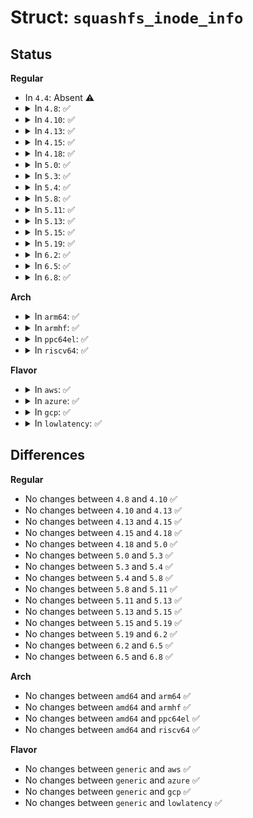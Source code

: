 # Struct: <code>squashfs_inode_info</code>

## Status
<b>Regular</b>
<ul>
<li>
In <code>4.4</code>: Absent ⚠️
</li>
<li>
<details>
<summary>In <code>4.8</code>: ✅</summary>

```c
struct squashfs_inode_info {
    u64 start;
    int offset;
    u64 xattr;
    unsigned int xattr_size;
    int xattr_count;
    u64 fragment_block;
    int fragment_size;
    int fragment_offset;
    u64 block_list_start;
    u64 dir_idx_start;
    int dir_idx_offset;
    int dir_idx_cnt;
    int parent;
    struct inode vfs_inode;
};
```
</details>
</li>
<li>
<details>
<summary>In <code>4.10</code>: ✅</summary>

```c
struct squashfs_inode_info {
    u64 start;
    int offset;
    u64 xattr;
    unsigned int xattr_size;
    int xattr_count;
    u64 fragment_block;
    int fragment_size;
    int fragment_offset;
    u64 block_list_start;
    u64 dir_idx_start;
    int dir_idx_offset;
    int dir_idx_cnt;
    int parent;
    struct inode vfs_inode;
};
```
</details>
</li>
<li>
<details>
<summary>In <code>4.13</code>: ✅</summary>

```c
struct squashfs_inode_info {
    u64 start;
    int offset;
    u64 xattr;
    unsigned int xattr_size;
    int xattr_count;
    u64 fragment_block;
    int fragment_size;
    int fragment_offset;
    u64 block_list_start;
    u64 dir_idx_start;
    int dir_idx_offset;
    int dir_idx_cnt;
    int parent;
    struct inode vfs_inode;
};
```
</details>
</li>
<li>
<details>
<summary>In <code>4.15</code>: ✅</summary>

```c
struct squashfs_inode_info {
    u64 start;
    int offset;
    u64 xattr;
    unsigned int xattr_size;
    int xattr_count;
    u64 fragment_block;
    int fragment_size;
    int fragment_offset;
    u64 block_list_start;
    u64 dir_idx_start;
    int dir_idx_offset;
    int dir_idx_cnt;
    int parent;
    struct inode vfs_inode;
};
```
</details>
</li>
<li>
<details>
<summary>In <code>4.18</code>: ✅</summary>

```c
struct squashfs_inode_info {
    u64 start;
    int offset;
    u64 xattr;
    unsigned int xattr_size;
    int xattr_count;
    u64 fragment_block;
    int fragment_size;
    int fragment_offset;
    u64 block_list_start;
    u64 dir_idx_start;
    int dir_idx_offset;
    int dir_idx_cnt;
    int parent;
    struct inode vfs_inode;
};
```
</details>
</li>
<li>
<details>
<summary>In <code>5.0</code>: ✅</summary>

```c
struct squashfs_inode_info {
    u64 start;
    int offset;
    u64 xattr;
    unsigned int xattr_size;
    int xattr_count;
    u64 fragment_block;
    int fragment_size;
    int fragment_offset;
    u64 block_list_start;
    u64 dir_idx_start;
    int dir_idx_offset;
    int dir_idx_cnt;
    int parent;
    struct inode vfs_inode;
};
```
</details>
</li>
<li>
<details>
<summary>In <code>5.3</code>: ✅</summary>

```c
struct squashfs_inode_info {
    u64 start;
    int offset;
    u64 xattr;
    unsigned int xattr_size;
    int xattr_count;
    u64 fragment_block;
    int fragment_size;
    int fragment_offset;
    u64 block_list_start;
    u64 dir_idx_start;
    int dir_idx_offset;
    int dir_idx_cnt;
    int parent;
    struct inode vfs_inode;
};
```
</details>
</li>
<li>
<details>
<summary>In <code>5.4</code>: ✅</summary>

```c
struct squashfs_inode_info {
    u64 start;
    int offset;
    u64 xattr;
    unsigned int xattr_size;
    int xattr_count;
    u64 fragment_block;
    int fragment_size;
    int fragment_offset;
    u64 block_list_start;
    u64 dir_idx_start;
    int dir_idx_offset;
    int dir_idx_cnt;
    int parent;
    struct inode vfs_inode;
};
```
</details>
</li>
<li>
<details>
<summary>In <code>5.8</code>: ✅</summary>

```c
struct squashfs_inode_info {
    u64 start;
    int offset;
    u64 xattr;
    unsigned int xattr_size;
    int xattr_count;
    u64 fragment_block;
    int fragment_size;
    int fragment_offset;
    u64 block_list_start;
    u64 dir_idx_start;
    int dir_idx_offset;
    int dir_idx_cnt;
    int parent;
    struct inode vfs_inode;
};
```
</details>
</li>
<li>
<details>
<summary>In <code>5.11</code>: ✅</summary>

```c
struct squashfs_inode_info {
    u64 start;
    int offset;
    u64 xattr;
    unsigned int xattr_size;
    int xattr_count;
    u64 fragment_block;
    int fragment_size;
    int fragment_offset;
    u64 block_list_start;
    u64 dir_idx_start;
    int dir_idx_offset;
    int dir_idx_cnt;
    int parent;
    struct inode vfs_inode;
};
```
</details>
</li>
<li>
<details>
<summary>In <code>5.13</code>: ✅</summary>

```c
struct squashfs_inode_info {
    u64 start;
    int offset;
    u64 xattr;
    unsigned int xattr_size;
    int xattr_count;
    u64 fragment_block;
    int fragment_size;
    int fragment_offset;
    u64 block_list_start;
    u64 dir_idx_start;
    int dir_idx_offset;
    int dir_idx_cnt;
    int parent;
    struct inode vfs_inode;
};
```
</details>
</li>
<li>
<details>
<summary>In <code>5.15</code>: ✅</summary>

```c
struct squashfs_inode_info {
    u64 start;
    int offset;
    u64 xattr;
    unsigned int xattr_size;
    int xattr_count;
    u64 fragment_block;
    int fragment_size;
    int fragment_offset;
    u64 block_list_start;
    u64 dir_idx_start;
    int dir_idx_offset;
    int dir_idx_cnt;
    int parent;
    struct inode vfs_inode;
};
```
</details>
</li>
<li>
<details>
<summary>In <code>5.19</code>: ✅</summary>

```c
struct squashfs_inode_info {
    u64 start;
    int offset;
    u64 xattr;
    unsigned int xattr_size;
    int xattr_count;
    u64 fragment_block;
    int fragment_size;
    int fragment_offset;
    u64 block_list_start;
    u64 dir_idx_start;
    int dir_idx_offset;
    int dir_idx_cnt;
    int parent;
    struct inode vfs_inode;
};
```
</details>
</li>
<li>
<details>
<summary>In <code>6.2</code>: ✅</summary>

```c
struct squashfs_inode_info {
    u64 start;
    int offset;
    u64 xattr;
    unsigned int xattr_size;
    int xattr_count;
    u64 fragment_block;
    int fragment_size;
    int fragment_offset;
    u64 block_list_start;
    u64 dir_idx_start;
    int dir_idx_offset;
    int dir_idx_cnt;
    int parent;
    struct inode vfs_inode;
};
```
</details>
</li>
<li>
<details>
<summary>In <code>6.5</code>: ✅</summary>

```c
struct squashfs_inode_info {
    u64 start;
    int offset;
    u64 xattr;
    unsigned int xattr_size;
    int xattr_count;
    u64 fragment_block;
    int fragment_size;
    int fragment_offset;
    u64 block_list_start;
    u64 dir_idx_start;
    int dir_idx_offset;
    int dir_idx_cnt;
    int parent;
    struct inode vfs_inode;
};
```
</details>
</li>
<li>
<details>
<summary>In <code>6.8</code>: ✅</summary>

```c
struct squashfs_inode_info {
    u64 start;
    int offset;
    u64 xattr;
    unsigned int xattr_size;
    int xattr_count;
    u64 fragment_block;
    int fragment_size;
    int fragment_offset;
    u64 block_list_start;
    u64 dir_idx_start;
    int dir_idx_offset;
    int dir_idx_cnt;
    int parent;
    struct inode vfs_inode;
};
```
</details>
</li>
</ul>
<b>Arch</b>
<ul>
<li>
<details>
<summary>In <code>arm64</code>: ✅</summary>

```c
struct squashfs_inode_info {
    u64 start;
    int offset;
    u64 xattr;
    unsigned int xattr_size;
    int xattr_count;
    u64 fragment_block;
    int fragment_size;
    int fragment_offset;
    u64 block_list_start;
    u64 dir_idx_start;
    int dir_idx_offset;
    int dir_idx_cnt;
    int parent;
    struct inode vfs_inode;
};
```
</details>
</li>
<li>
<details>
<summary>In <code>armhf</code>: ✅</summary>

```c
struct squashfs_inode_info {
    u64 start;
    int offset;
    u64 xattr;
    unsigned int xattr_size;
    int xattr_count;
    u64 fragment_block;
    int fragment_size;
    int fragment_offset;
    u64 block_list_start;
    u64 dir_idx_start;
    int dir_idx_offset;
    int dir_idx_cnt;
    int parent;
    struct inode vfs_inode;
};
```
</details>
</li>
<li>
<details>
<summary>In <code>ppc64el</code>: ✅</summary>

```c
struct squashfs_inode_info {
    u64 start;
    int offset;
    u64 xattr;
    unsigned int xattr_size;
    int xattr_count;
    u64 fragment_block;
    int fragment_size;
    int fragment_offset;
    u64 block_list_start;
    u64 dir_idx_start;
    int dir_idx_offset;
    int dir_idx_cnt;
    int parent;
    struct inode vfs_inode;
};
```
</details>
</li>
<li>
<details>
<summary>In <code>riscv64</code>: ✅</summary>

```c
struct squashfs_inode_info {
    u64 start;
    int offset;
    u64 xattr;
    unsigned int xattr_size;
    int xattr_count;
    u64 fragment_block;
    int fragment_size;
    int fragment_offset;
    u64 block_list_start;
    u64 dir_idx_start;
    int dir_idx_offset;
    int dir_idx_cnt;
    int parent;
    struct inode vfs_inode;
};
```
</details>
</li>
</ul>
<b>Flavor</b>
<ul>
<li>
<details>
<summary>In <code>aws</code>: ✅</summary>

```c
struct squashfs_inode_info {
    u64 start;
    int offset;
    u64 xattr;
    unsigned int xattr_size;
    int xattr_count;
    u64 fragment_block;
    int fragment_size;
    int fragment_offset;
    u64 block_list_start;
    u64 dir_idx_start;
    int dir_idx_offset;
    int dir_idx_cnt;
    int parent;
    struct inode vfs_inode;
};
```
</details>
</li>
<li>
<details>
<summary>In <code>azure</code>: ✅</summary>

```c
struct squashfs_inode_info {
    u64 start;
    int offset;
    u64 xattr;
    unsigned int xattr_size;
    int xattr_count;
    u64 fragment_block;
    int fragment_size;
    int fragment_offset;
    u64 block_list_start;
    u64 dir_idx_start;
    int dir_idx_offset;
    int dir_idx_cnt;
    int parent;
    struct inode vfs_inode;
};
```
</details>
</li>
<li>
<details>
<summary>In <code>gcp</code>: ✅</summary>

```c
struct squashfs_inode_info {
    u64 start;
    int offset;
    u64 xattr;
    unsigned int xattr_size;
    int xattr_count;
    u64 fragment_block;
    int fragment_size;
    int fragment_offset;
    u64 block_list_start;
    u64 dir_idx_start;
    int dir_idx_offset;
    int dir_idx_cnt;
    int parent;
    struct inode vfs_inode;
};
```
</details>
</li>
<li>
<details>
<summary>In <code>lowlatency</code>: ✅</summary>

```c
struct squashfs_inode_info {
    u64 start;
    int offset;
    u64 xattr;
    unsigned int xattr_size;
    int xattr_count;
    u64 fragment_block;
    int fragment_size;
    int fragment_offset;
    u64 block_list_start;
    u64 dir_idx_start;
    int dir_idx_offset;
    int dir_idx_cnt;
    int parent;
    struct inode vfs_inode;
};
```
</details>
</li>
</ul>

## Differences
<b>Regular</b>
<ul>
<li>
No changes between <code>4.8</code> and <code>4.10</code> ✅
</li>
<li>
No changes between <code>4.10</code> and <code>4.13</code> ✅
</li>
<li>
No changes between <code>4.13</code> and <code>4.15</code> ✅
</li>
<li>
No changes between <code>4.15</code> and <code>4.18</code> ✅
</li>
<li>
No changes between <code>4.18</code> and <code>5.0</code> ✅
</li>
<li>
No changes between <code>5.0</code> and <code>5.3</code> ✅
</li>
<li>
No changes between <code>5.3</code> and <code>5.4</code> ✅
</li>
<li>
No changes between <code>5.4</code> and <code>5.8</code> ✅
</li>
<li>
No changes between <code>5.8</code> and <code>5.11</code> ✅
</li>
<li>
No changes between <code>5.11</code> and <code>5.13</code> ✅
</li>
<li>
No changes between <code>5.13</code> and <code>5.15</code> ✅
</li>
<li>
No changes between <code>5.15</code> and <code>5.19</code> ✅
</li>
<li>
No changes between <code>5.19</code> and <code>6.2</code> ✅
</li>
<li>
No changes between <code>6.2</code> and <code>6.5</code> ✅
</li>
<li>
No changes between <code>6.5</code> and <code>6.8</code> ✅
</li>
</ul>
<b>Arch</b>
<ul>
<li>
No changes between <code>amd64</code> and <code>arm64</code> ✅
</li>
<li>
No changes between <code>amd64</code> and <code>armhf</code> ✅
</li>
<li>
No changes between <code>amd64</code> and <code>ppc64el</code> ✅
</li>
<li>
No changes between <code>amd64</code> and <code>riscv64</code> ✅
</li>
</ul>
<b>Flavor</b>
<ul>
<li>
No changes between <code>generic</code> and <code>aws</code> ✅
</li>
<li>
No changes between <code>generic</code> and <code>azure</code> ✅
</li>
<li>
No changes between <code>generic</code> and <code>gcp</code> ✅
</li>
<li>
No changes between <code>generic</code> and <code>lowlatency</code> ✅
</li>
</ul>

